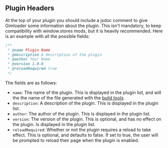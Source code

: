 ## Plugin Headers

At the top of your plugin you should include a jsdoc comment to give Gimloader some information about the plugin. This isn't mandatory, to keep compatibility with window.stores mods, but it is heavily recommended. Here is an example with all the possible fields:

```javascript
/**
 * @name Plugin Name
 * @description A description of the plugin
 * @author Your Name
 * @version 1.0.0
 * @reloadRequired true
 */
```

The fields are as follows:

- `name`: The name of the plugin. This is displayed in the plugin list, and will the the name of the file generated with the [build tools](./buildTools.md).
- `description`: A description of the plugin. This is displayed in the plugin list.
- `author`: The author of the plugin. This is displayed in the plugin list.
- `version`: The version of the plugin. This is optional, and has no effect on the plugin. Is displayed in the plugin list.
- `reloadRequired`: Whether or not the plugin requires a reload to take effect. This is optional, and defaults to false. If set to true, the user will be prompted to reload their page when the plugin is enabled.
